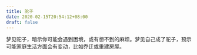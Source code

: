 ```yaml
---
title: 驼子
date: 2020-02-15T20:54:12+08:00
draft: false
---
```


梦见驼子，暗示你可能会遇到困境，或有想不到的麻烦。梦见自己成了驼子，预示可能家庭生活方面会有变动，比如乔迁或重建房屋。